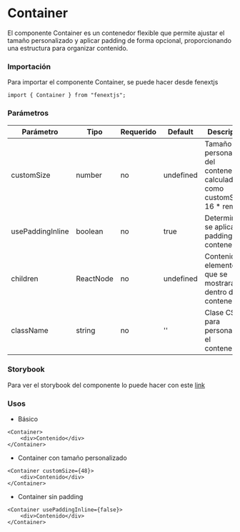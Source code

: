 # Container

El componente Container es un contenedor flexible que permite ajustar el tamaño personalizado y aplicar padding de forma opcional, proporcionando una estructura para organizar contenido.

### Importación

Para importar el componente Container, se puede hacer desde fenextjs

```tsx copy
import { Container } from "fenextjs";
```

### Parámetros

| Parámetro        | Tipo      | Requerido | Default   | Descripcion                                                                 |
| ---------------- | --------- | --------- | --------- | --------------------------------------------------------------------------- |
| customSize       | number    | no        | undefined | Tamaño personalizado del contenedor, calculado como customSize / 16 \* rem. |
| usePaddingInline | boolean   | no        | true      | Determina si se aplica padding en el contenedor.                            |
| children         | ReactNode | no        | undefined | Contenido o elementos que se mostrarán dentro del contenedor.               |
| className        | string    | no        | ''        | Clase CSS para personalizar el contenedor.                                  |

### Storybook

Para ver el storybook del componente lo puede hacer con este [link](https://fenextjs-component-storybook.vercel.app/?path=/story/component-container--index)

### Usos

-   Básico

```tsx copy
<Container>
    <div>Contenido</div>
</Container>
```

-   Container con tamaño personalizado

```tsx copy
<Container customSize={48}>
    <div>Contenido</div>
</Container>
```

-   Container sin padding

```tsx copy
<Container usePaddingInline={false}>
    <div>Contenido</div>
</Container>
```
